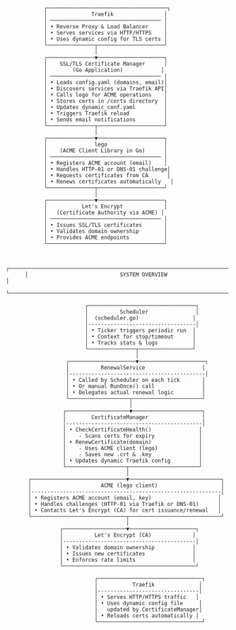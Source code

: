                 ┌──────────────────────────────────────┐
                │              Traefik                │
                │ ─────────────────────────────────── │
                │ • Reverse Proxy & Load Balancer     │
                │ • Serves services via HTTP/HTTPS    │
                │ • Uses dynamic config for TLS certs │
                └───────────────┬─────────────────────┘
                                │
                ┌───────────────▼─────────────────────┐
                │    SSL/TLS Certificate Manager      │
                │        (Go Application)            │
                │ ─────────────────────────────────── │
                │ • Loads config.yaml (domains, email)│
                │ • Discovers services via Traefik API│
                │ • Calls lego for ACME operations    │
                │ • Stores certs in /certs directory  │
                │ • Updates dynamic_conf.yaml         │
                │ • Triggers Traefik reload           │
                │ • Sends email notifications         │
                └───────────────┬─────────────────────┘
                                │
                ┌───────────────▼─────────────────────┐
                │               lego                  │
                │    (ACME Client Library in Go)      │
                │ ─────────────────────────────────── │
                │ • Registers ACME account (email)    │
                │ • Handles HTTP-01 or DNS-01 challenge│
                │ • Requests certificates from CA      │
                │ • Renews certificates automatically   │
                └───────────────┬─────────────────────┘
                                │
                ┌───────────────▼─────────────────────┐
                │           Let's Encrypt             │
                │   (Certificate Authority via ACME) │
                │ ─────────────────────────────────── │
                │ • Issues SSL/TLS certificates       │
                │ • Validates domain ownership        │
                │ • Provides ACME endpoints           │
                └─────────────────────────────────────┘


          ┌─────────────────────────────────────────────────────────────────────────┐
          │                             SYSTEM OVERVIEW                             │
          └─────────────────────────────────────────────────────────────────────────┘

                             ┌──────────────────────────────────┐
                             │          Scheduler               │
                             │  (scheduler.go)                 │
                             │----------------------------------│
                             │ • Ticker triggers periodic run  │
                             │ • Context for stop/timeout      │
                             │ • Tracks stats & logs           │
                             └───────────────┬─────────────────┘
                                             │
                       ┌─────────────────────▼─────────────────────┐
                       │          RenewalService                  │
                       │-------------------------------------------│
                       │ • Called by Scheduler on each tick       │
                       │ • Or manual RunOnce() call               │
                       │ • Delegates actual renewal logic         │
                       └───────────────────┬──────────────────────┘
                                           │
                      ┌────────────────────▼──────────────────────┐
                      │        CertificateManager                 │
                      │-------------------------------------------│
                      │ • CheckCertificateHealth()               │
                      │    - Scans certs for expiry              │
                      │ • RenewCertificate(domain)               │
                      │    - Uses ACME client (lego)             │
                      │    - Saves new .crt & .key               │
                      │ • Updates dynamic Traefik config         │
                      └───────────────────┬──────────────────────┘
                                          │
           ┌──────────────────────────────▼─────────────────────────────┐
           │                      ACME (lego client)                    │
           │------------------------------------------------------------│
           │ • Registers ACME account (email, key)                     │
           │ • Handles challenges (HTTP-01 via Traefik or DNS-01)      │
           │ • Contacts Let's Encrypt (CA) for cert issuance/renewal   │
           └──────────────────────────────┬─────────────────────────────┘
                                          │
                     ┌────────────────────▼─────────────────────┐
                     │          Let's Encrypt (CA)             │
                     │------------------------------------------│
                     │ • Validates domain ownership            │
                     │ • Issues new certificates               │
                     │ • Enforces rate limits                  │
                     └──────────────────────────────────────────┘

                                ┌─────────────────────────────────┐
                                │           Traefik              │
                                │--------------------------------│
                                │ • Serves HTTP/HTTPS traffic   │
                                │ • Uses dynamic config file     │
                                │   updated by CertificateManager│
                                │ • Reloads certs automatically │
                                └─────────────────────────────────┘
